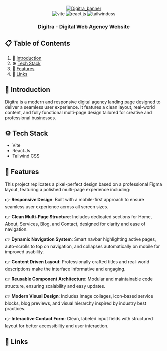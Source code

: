 <div align="center">
   <br />
    <a href="https://digitra.netlify.app" target="_blank">
      <img src="https://i.postimg.cc/zfhz0Z13/Digitra.png" alt="Digitra_banner">
    </a>
  <br />
   
  <div>
    <img src="https://img.shields.io/badge/-Vite-black?style=for-the-badge&logoColor=white&logo=vite&color=646CFF" alt="vite" />
    <img src="https://img.shields.io/badge/-React_JS-black?style=for-the-badge&logoColor=white&logo=react&color=61DAFB" alt="react.js" />
    <img src="https://img.shields.io/badge/-Tailwind_CSS-black?style=for-the-badge&logoColor=white&logo=tailwindcss&color=06B6D4" alt="tailwindcss" />
  </div>

  <h3 align="center">Digitra - Digital Web Agency Website</h3>
</div>

## 📋 <a name="table">Table of Contents</a>

1. 🤖 [Introduction](#introduction)
2. ⚙️ [Tech Stack](#tech-stack)
3. 🔋 [Features](#features)
6. 🔗 [Links](#links)


## <a name="introduction">🤖 Introduction</a>

Digitra is a modern and responsive digital agency landing page designed to deliver a seamless user experience. It features a clean layout, real-world content, and fully functional multi-page design tailored for creative and professional businesses.

## <a name="tech-stack">⚙️ Tech Stack</a>

- Vite
- React.Js
- Tailwind CSS

## <a name="features">🔋 Features</a>

This project replicates a pixel-perfect design based on a professional Figma layout, featuring a polished multi-page experience including:

👉 **Responsive Design**: Built with a mobile-first approach to ensure seamless user experience across all screen sizes.

👉 **Clean Multi-Page Structure**: Includes dedicated sections for Home, About, Services, Blog, and Contact, designed for clarity and ease of navigation.

👉 **Dynamic Navigation System**: Smart navbar highlighting active pages, auto-scrolls to top on navigation, and collapses automatically on mobile for improved usability.

👉 **Content Driven Layout**: Professionally crafted titles and real-world descriptions make the interface informative and engaging.

👉 **Reusable Component Architecture**: Modular and maintainable code structure, ensuring scalability and easy updates.

👉 **Modern Visual Design**: Includes image collages, icon-based service blocks, blog previews, and visual hierarchy inspired by industry best practices.

👉 **Interactive Contact Form**: Clean, labeled input fields with structured layout for better accessibility and user interaction.


## <a name="links">🔗 Links</a> 
